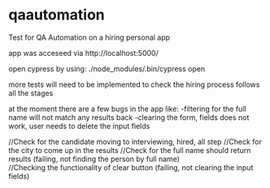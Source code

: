 # qaautomation
Test for QA Automation on a hiring personal app

app was acceseed via http://localhost:5000/

open cypress by using: ./node_modules/.bin/cypress open

more tests will need to be implemented to check the hiring process follows all the stages

at the moment there are a few bugs in the app like:
-filtering for the full name will not match any results back
-clearing the form, fields does not work, user needs to delete the input fields

//Check for the candidate moving to interviewing, hired, all step
//Check for the city to come up in the results
//Check for the full name should return results (failing, not finding the person by full name)	
//Checking the functionality of clear button (failing, not clearing the input fields)
